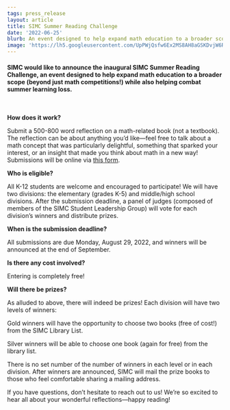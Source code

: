 ```yaml
---
tags: press_release
layout: article
title: SIMC Summer Reading Challenge
date: '2022-06-25'
blurb: An event designed to help expand math education to a broader scope (beyond just math competitions!) while also helping combat summer learning loss.
image: 'https://lh5.googleusercontent.com/UpPWjQsfw6Ex2MS8AH8aGSKDvjW6R51a8oFH-Dyj7HTl5oHbY5isagcYQys5ITeUbaTQqzfLhGvlSAss5dj-H5Wdl2td2K-TBHHOgVaqao7EM3Mq3VH55SV--AhqMpeuNA=w1280'
---
```


#### SIMC would like to announce the inaugural SIMC Summer Reading Challenge, an event designed to help expand math education to a broader scope (beyond just math competitions!) while also helping combat summer learning loss.

<br>

**How does it work?**

Submit a 500-800 word reflection on a math-related book (not a textbook). The reflection can be about anything you’d like—feel free to talk about a math concept that was particularly delightful, something that sparked your interest, or an insight that made you think about math in a new way! Submissions will be online via [this form](https://forms.gle/XqnoaZpVEPS2SNXMA).

**Who is eligible?**

All K-12 students are welcome and encouraged to participate! We will have two divisions: the elementary (grades K-5) and middle/high school divisions. After the submission deadline, a panel of judges (composed of members of the SIMC Student Leadership Group) will vote for each division’s winners and distribute prizes.

**When is the submission deadline?**

All submissions are due Monday, August 29, 2022, and winners will be announced at the end of September.

**Is there any cost involved?**

Entering is completely free!

**Will there be prizes?**

As alluded to above, there will indeed be prizes! Each division will have two levels of winners:

Gold winners will have the opportunity to choose two books (free of cost!) from the SIMC Library List.

Silver winners will be able to choose one book (again for free) from the library list.

There is no set number of the number of winners in each level or in each division. After winners are announced, SIMC will mail the prize books to those who feel comfortable sharing a mailing address.

If you have questions, don’t hesitate to reach out to us! We’re so excited to hear all about your wonderful reflections—happy reading!
